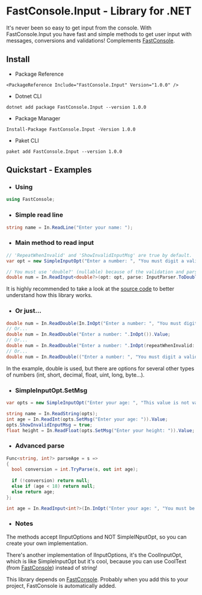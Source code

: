# FastConsole.Input - Library for .NET
It's never been so easy to get input from the console. With FastConsole.Input you have fast and simple methods to get user input with messages, conversions and validations! Complements [FastConsole](https://github.com/TochaFh/FastConsole).

## Install
* Package Reference
```csproj
<PackageReference Include="FastConsole.Input" Version="1.0.0" />
```
* Dotnet CLI
```
dotnet add package FastConsole.Input --version 1.0.0
```
* Package Manager
```
Install-Package FastConsole.Input -Version 1.0.0
```
* Paket CLI
```
paket add FastConsole.Input --version 1.0.0
```
## Quickstart - Examples
* ### Using
```c#
using FastConsole;
```
* ### Simple read line
```c#
string name = In.ReadLine("Enter your name: ");
```
* ### Main method to read input
```c#
// 'RepeatWhenInvalid' and 'ShowInvalidInputMsg' are true by default.
var opt = new SimpleInputOpt("Enter a number: ", "You must digit a valid number!\n") { RepeatWhenInvalid = true, ShowInvalidInputMsg = true };

// You must use 'double?' (nullable) because of the validation and parsing.
double num = In.ReadInput<double?>(opt: opt, parse: InputParser.ToDouble).Value;
```
It is highly recommended to take a look at the [source code](https://github.com/TochaFh/FastConsole.Input/blob/master/src/FastConsole.Input/In.cs) to better understand how this library works.
* ### Or just...
```c#
double num = In.ReadDouble(In.InOpt("Enter a number: ", "You must digit a valid number!\n")).Value;
// Or...
double num = In.ReadDouble("Enter a number: ".InOpt()).Value;
// Or...
double num = In.ReadDouble("Enter a number: ".InOpt(repeatWhenInvalid: true, showInvalidMessage: false)).Value;
// Or...
double num = In.ReadDouble(("Enter a number: ", "You must digit a valid number!\n").InOpt()).Value;
```
In the example, double is used, but there are options for several other types of numbers (int, short, decimal, float, uint, long, byte...).
* ### SimpleInputOpt.SetMsg
```c#
var opts = new SimpleInputOpt("Enter your age: ", "This value is not valid!") { RepeatWhenInvalid = true, ShowInvalidInputMsg = false };

string name = In.ReadString(opts);
int age = In.ReadInt(opts.SetMsg("Enter your age: ")).Value;
opts.ShowInvalidInputMsg = true;
float height = In.ReadFloat(opts.SetMsg("Enter your height: ")).Value;
```
* ### Advanced parse
```c#
Func<string, int?> parseAge = s =>
{
  bool conversion = int.TryParse(s, out int age);
  
  if (!conversion) return null;
  else if (age < 18) return null;
  else return age;
};

int age = In.ReadInput<int?>(In.InOpt("Enter your age: ", "You must be over 18!\n"), parseAge).Value;
```
* ### Notes
The methods accept IInputOptions and NOT SimpleINputOpt, so you can create your own implementation.  
  
There's another implementation of IInputOptions, it's the CoolInputOpt, which is like SimpleInputOpt but it's cool, because you can use CoolText (from [FastConsole](https://github.com/TochaFh/FastConsole)) instead of string!  
  
This library depends on [FastConsole](https://github.com/TochaFh/FastConsole). Probably when you add this to your project, FastConsole is automatically added.

